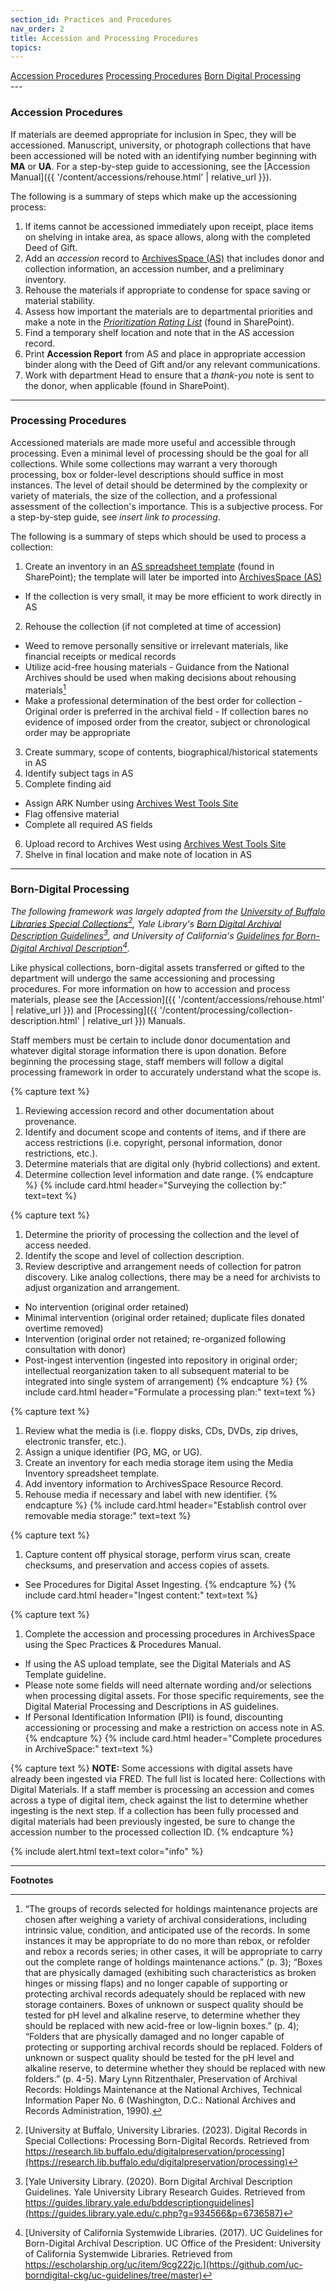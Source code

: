 ```yaml
---
section_id: Practices and Procedures
nav_order: 2
title: Accession and Processing Procedures
topics: 
---
```

<div class="text-center mb-2">
    <a href="#{{ 'Accession Procedures' | slugify }}" class="btn btn-secondary my-2 mx-1">Accession Procedures</a>
    <a href="#{{ 'Processing Procedures' | slugify }}" class="btn btn-secondary my-2 mx-1">Processing Procedures</a>
    <a href="#{{ 'Born-Digital Processing' | slugify }}" class="btn btn-secondary my-2 mx-1">Born Digital Processing</a>
</div>
---

### Accession Procedures

If materials are deemed appropriate for inclusion in Spec, they will be accessioned. Manuscript, university, or photograph collections that have been accessioned will be noted with an identifying number beginning with **MA** or **UA**. For a step-by-step guide to accessioning, see the [Accession Manual]({{ '/content/accessions/rehouse.html' | relative_url }}).

The following is a summary of steps which make up the accessioning process:  
1. If items cannot be accessioned immediately upon receipt, place items on shelving in intake area, as space allows, along with the completed Deed of Gift. 
2. Add an *accession* record to [ArchivesSpace (AS)](https://uidaho.libraryhost.com/admin) that includes donor and collection information, an accession number, and a preliminary inventory. 
3. Rehouse the materials if appropriate to condense for space saving or material stability. 
4. Assess how important the materials are to departmental priorities and make a note in the *[Prioritization Rating List](https://vandalsuidaho.sharepoint.com/:x:/r/sites/Storage-Library/Documents/spec/Departmental%20Projects/Processing%20Priorities%20Project/Prioritization%20Rating%20List%20-%20updated%20copy.xlsx?d=wb86306cdf2435792ab6e50c79276a8e2&csf=1&web=1&e=n20NdU)* (found in SharePoint). 
5. Find a temporary shelf location and note that in the AS accession record. 
6. Print **Accession Report** from AS and place in appropriate accession binder along with the Deed of Gift and/or any relevant communications. 
7. Work with department Head to ensure that a *thank-you* note is sent to the donor, when applicable (found in SharePoint). 

---
### Processing Procedures

Accessioned materials are made more useful and accessible through processing. Even a minimal level of processing should be the goal for all collections. While some collections may warrant a very thorough processing, box or folder-level descriptions should suffice in most instances. The level of detail should be determined by the complexity or variety of materials, the size of the collection, and a professional assessment of the collection's importance. This is a subjective process. For a step-by-step guide, see *insert link to processing*.  

The following is a summary of steps which should be used to process a collection:  

1. Create an inventory in an [AS spreadsheet template](https://vandalsuidaho.sharepoint.com/:x:/r/sites/Storage-Library/Documents/spec/Collections/Processed%20Collections/Finding%20Aid%20Files/AS_spreadsheet_template.xlsx?d=w4a88ebe4a32b4e72b3d05ceb320d7e6b&csf=1&web=1&e=w6sKLf) (found in SharePoint); the template will later be imported into [ArchivesSpace (AS)](https://uidaho.libraryhost.com/admin)
- If the collection is very small, it may be more efficient to work directly in AS 
2. Rehouse the collection (if not completed at time of accession) 
- Weed to remove personally sensitive or irrelevant materials, like financial receipts or medical records 
- Utilize acid-free housing materials
        - Guidance from the National Archives should be used when making decisions about rehousing materials[^1]
- Make a professional determination of the best order for collection 
        - Original order is preferred in the archival field 
        - If collection bares no evidence of imposed order from the creator, subject or chronological order may be appropriate 
3. Create summary, scope of contents, biographical/historical statements in AS 
4. Identify subject tags in AS 
5. Complete finding aid 
- Assign ARK Number using [Archives West Tools Site](https://archiveswest.orbiscascade.org/tools/) 
- Flag offensive material 
- Complete all required AS fields 
6. Upload record to Archives West using [Archives West Tools Site](https://archiveswest.orbiscascade.org/tools/)
7. Shelve in final location and make note of location in AS

---
### Born-Digital Processing
*The following framework was largely adapted from the [University of Buffalo Libraries Special Collections](https://research.lib.buffalo.edu/digitalpreservation/processing)[^2], Yale Library's [Born Digital Archival Description Guidelines](https://guides.library.yale.edu/c.php?g=934566&p=6736587)[^3], and University of California's [Guidelines for Born-Digital Archival Description](https://github.com/uc-borndigital-ckg/uc-guidelines/tree/master)[^4].*

Like physical collections, born-digital assets transferred or gifted to the department will undergo the same accessioning and processing procedures. For more information on how to accession and process materials, please see the [Accession]({{ '/content/accessions/rehouse.html' | relative_url }}) and [Processing]({{ '/content/processing/collection-description.html' | relative_url }}) Manuals. 

Staff members must be certain to include donor documentation and whatever digital storage information there is upon donation. Before beginning the processing stage, staff members will follow a digital processing framework in order to accurately understand what the scope is.

{% capture text %}
1. Reviewing accession record and other documentation about provenance.
2. Identify and document scope and contents of items, and if there are access restrictions (i.e. copyright, personal information, donor restrictions, etc.). 
3. Determine materials that are digital only (hybrid collections) and extent. 
4. Determine collection level information and date range. 
{% endcapture %}
{% include card.html header="Surveying the collection by:" text=text %}

{% capture text %}
1. Determine the priority of processing the collection and the level of access needed. 
2. Identify the scope and level of collection description. 
3. Review descriptive and arrangement needs of collection for patron discovery. Like analog collections, there may be a need for archivists to adjust organization and arrangement.
- No intervention (original order retained)
- Minimal intervention (original order retained; duplicate files donated overtime removed)
- Intervention (original order not retained; re-organized following consultation with donor)
- Post-ingest intervention (ingested into repository in original order; intellectual reorganization taken to all subsequent material to be integrated into single system of arrangement)
{% endcapture %}
{% include card.html header="Formulate a processing plan:" text=text %}

{% capture text %}
1. Review what the media is (i.e. floppy disks, CDs, DVDs, zip drives, electronic transfer, etc.). 
2. Assign a unique identifier (PG, MG, or UG). 
3. Create an inventory for each media storage item using the Media Inventory spreadsheet template. 
4. Add inventory information to ArchivesSpace Resource Record. 
5. Rehouse media if necessary and label with new identifier. 
{% endcapture %}
{% include card.html header="Establish control over removable media storage:" text=text %}

{% capture text %}
1. Capture content off physical storage, perform virus scan, create checksums, and preservation and access copies of assets. 
- See Procedures for Digital Asset Ingesting. 
{% endcapture %}
{% include card.html header="Ingest content:" text=text %}

{% capture text %}
1. Complete the accession and processing procedures in ArchivesSpace using the Spec Practices & Procedures Manual. 
- If using the AS upload template, see the Digital Materials and AS Template guideline. 
- Please note some fields will need alternate wording and/or selections when processing digital assets. For those specific requirements, see the Digital Material Processing and Descriptions in AS guidelines. 
- If Personal Identification Information (PII) is found, discounting accessioning or processing and make a restriction on access note in AS. 
{% endcapture %}
{% include card.html header="Complete procedures in ArchiveSpace:" text=text %}

{% capture text %}
**NOTE:** Some accessions with digital assets have already been ingested via FRED. The full list is located here: Collections with Digital Materials. If a staff member is processing an accession and comes across a type of digital item, check against the list to determine whether ingesting is the next step. If a collection has been fully processed and digital materials had been previously ingested, be sure to change the accession number to the processed collection ID.
{% endcapture %}

{% include alert.html text=text color="info" %}

---
**Footnotes**

[^1]: “The groups of records selected for holdings maintenance projects are chosen after weighing a variety of archival considerations, including intrinsic value, condition, and anticipated use of the records. In some instances it may be appropriate to do no more than rebox, or refolder and rebox a records series; in other cases, it will be appropriate to carry out the complete range of holdings maintenance actions.” (p. 3); “Boxes that are physically damaged (exhibiting such characteristics as broken hinges or missing flaps) and no longer capable of supporting or protecting archival records adequately should be replaced with new storage containers. Boxes of unknown or suspect quality should be tested for pH level and alkaline reserve, to determine whether they should be replaced with new acid-free or low-lignin boxes.” (p. 4); “Folders that are physically damaged and no longer capable of protecting or supporting archival records should be replaced. Folders of unknown or suspect quality should be tested for the pH level and alkaline reserve, to determine whether they should be replaced with new folders.” (p. 4-5). Mary Lynn Ritzenthaler, Preservation of Archival Records: Holdings Maintenance at the National Archives, Technical Information Paper No. 6 (Washington, D.C.: National Archives and Records Administration, 1990).
[^2]: [University at Buffalo, University Libraries. (2023). Digital Records in Special Collections: Processing Born-Digital Records. Retrieved from https://research.lib.buffalo.edu/digitalpreservation/processing](https://research.lib.buffalo.edu/digitalpreservation/processing)
[^3]: [Yale University Library. (2020). Born Digital Archival Description Guidelines. Yale University Library Research Guides. Retrieved from https://guides.library.yale.edu/bddescriptionguidelines](https://guides.library.yale.edu/c.php?g=934566&p=6736587)
[^4]: [University of California Systemwide Libraries. (2017). UC Guidelines for Born-Digital Archival Description. UC Office of the President: University of California Systemwide Libraries. Retrieved from https://escholarship.org/uc/item/9cg222jc.](https://github.com/uc-borndigital-ckg/uc-guidelines/tree/master)